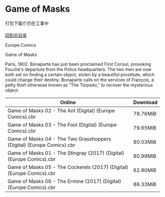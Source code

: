 # Game of Masks

打包下载📦仍在工事中

[回到总目录](/Catalogs.md)

Europe Comics

Game of Masks

Paris, 1802. Bonaparte has just been proclaimed First Consul, provoking Fouché's departure from the Police headquarters. The two men are now both set on finding a certain object, stolen by a beautiful prostitute, which could change their destiny. Bonaparte calls on the services of François, a petty thief otherwise known as "The Torpedo," to recover the mysterious object.





Online | Download
--- | ---
Game of Masks 02 - The Ant (Digital) (Europe Comics).cbr | 79.76MiB
Game of Masks 03 - The Fool (Digital) (Europe Comics).cbr | 79.65MiB
Game of Masks 04 - The Two Grasshoppers (Digital) (Europe Comics).cbr | 80.03MiB
Game of Masks 01 - The Stingray (2017) (Digital) (Europe Comics).cbr | 80.99MiB
Game of Masks 05 - The Cockerels (2017) (Digital) (Europe Comics).cbr | 62.80MiB
Game of Masks 06 - The Ermine (2017) (Digital) (Europe Comics).cbr | 86.33MiB